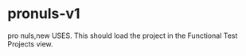 # pronuls-v1
pro nuls,new USES.
This should load the project in the Functional Test Projects view. 
